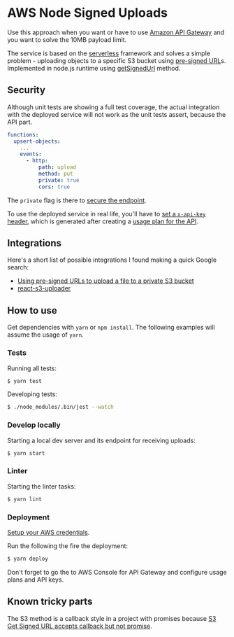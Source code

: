 # AWS Node Signed Uploads

Use this approach when you want or have to use [Amazon API Gateway](https://aws.amazon.com/api-gateway/) and you want to solve the 10MB payload limit.

The service is based on the [serverless](https://serverless.com/) framework and solves a simple problem - uploading objects to a specific S3 bucket using [pre-signed URL](http://docs.aws.amazon.com/AmazonS3/latest/dev/PresignedUrlUploadObject.html)s. Implemented in node.js runtime using [getSignedUrl](http://docs.aws.amazon.com/AWSJavaScriptSDK/latest/AWS/S3.html#getSignedUrl-property) method.

## Security

Although unit tests are showing a full test coverage, the actual integration with the deployed service will not work as the unit tests assert, because the API part.

```yaml
functions:
  upsert-objects:
    ...
    events:
      - http:
          path: upload
          method: put
          private: true
          cors: true
```

The `private` flag is there to [secure the endpoint](https://github.com/dherault/serverless-offline#aws-api-gateway-features).

To use the deployed service in real life, you'll have to [set a `x-api-key` header](http://docs.aws.amazon.com/apigateway/latest/developerguide/how-to-use-postman-to-call-api.html), which is generated after creating a [usage plan for the API](http://docs.aws.amazon.com/apigateway/latest/developerguide/api-gateway-api-usage-plans.html).

## Integrations

Here's a short list of possible integrations I found making a quick Google search:

- [Using pre-signed URLs to upload a file to a private S3 bucket](https://sanderknape.com/2017/08/using-pre-signed-urls-upload-file-private-s3-bucket/)
- [react-s3-uploader](https://www.npmjs.com/package/react-s3-uploader)

## How to use

Get dependencies with `yarn` or `npm install`. The following examples will assume the usage of `yarn`.

### Tests

Running all tests:

```bash
$ yarn test
```

Developing tests:

```bash
$ ./node_modules/.bin/jest --watch
```

### Develop locally

Starting a local dev server and its endpoint for receiving uploads:

```bash
$ yarn start
```

### Linter

Starting the linter tasks:

```bash
$ yarn lint
```

### Deployment

[Setup your AWS credentials](https://serverless.com/framework/docs/providers/aws/guide/credentials/).

Run the following the fire the deployment:

```bash
$ yarn deploy
```

Don't forget to go the to AWS Console for API Gateway and configure usage plans and API keys.

## Known tricky parts

The S3 method is a callback style in a project with promises because [S3 Get Signed URL accepts callback but not promise](https://github.com/aws/aws-sdk-js/issues/1008).
